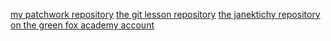 [my patchwork repository](https://github.com/janektichy/patchwork)
[the git lesson repository](https://github.com/janektichy/git-lesson-repository)
[the janektichy repository on the green fox academy account](https://github.com/green-fox-academy/janektichy)
